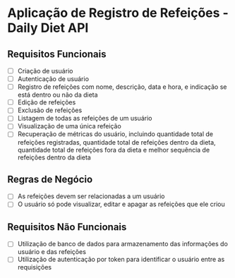 # Aplicação de Registro de Refeições - Daily Diet API

## Requisitos Funcionais

- [ ] Criação de usuário
- [ ] Autenticação de usuário
- [ ] Registro de refeições com nome, descrição, data e hora, e indicação se está dentro ou não da dieta
- [ ] Edição de refeições
- [ ] Exclusão de refeições
- [ ] Listagem de todas as refeições de um usuário
- [ ] Visualização de uma única refeição
- [ ] Recuperação de métricas do usuário, incluindo quantidade total de refeições registradas, quantidade total de refeições dentro da dieta, quantidade total de refeições fora da dieta e melhor sequência de refeições dentro da dieta

## Regras de Negócio

- [ ] As refeições devem ser relacionadas a um usuário
- [ ] O usuário só pode visualizar, editar e apagar as refeições que ele criou

## Requisitos Não Funcionais

- [ ] Utilização de banco de dados para armazenamento das informações do usuário e das refeições
- [ ] Utilização de autenticação por token para identificar o usuário entre as requisições
